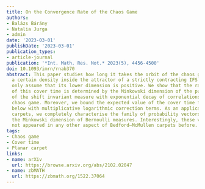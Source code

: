 ```yaml
---
title: On the Convergence Rate of the Chaos Game
authors:
- Balázs Bárány
- Natalia Jurga
- admin
date: '2023-03-01'
publishDate: '2023-03-01'
publication_types:
- article-journal
publication: '*Int. Math. Res. Not.* 2023(5), 4456-4500'
doi: 10.1093/imrn/rnab370
abstract: This paper studies how long it takes the orbit of the chaos game to reach
  a certain density inside the attractor of a strictly contracting IFS of which we
  only assume that its lower dimension is positive. We show that the rate of growth
  of this cover time is determined by the Minkowski dimension of the push-forward
  of the shift invariant measure with exponential decay of correlations driving the
  chaos game. Moreover, we bound the expected value of the cover time from above and
  below with multiplicative logarithmic correction terms. As an application, for Bedford–McMullen
  carpets, we completely characterise the family of probability vectors that minimise
  the Minkowski dimension of Bernoulli measures. Interestingly, these vectors have
  not appeared in any other aspect of Bedford–McMullen carpets before.
tags:
- Chaos game
- Cover time
- Planar carpet
links:
- name: arXiv
  url: https://browse.arxiv.org/abs/2102.02047
- name: zbMATH
  url: https://zbmath.org/1522.37064
---
```

